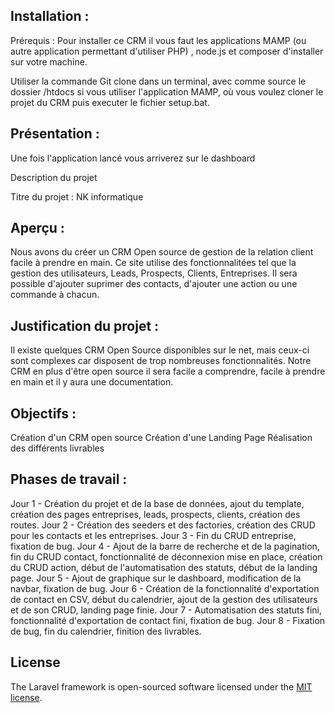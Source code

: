 
## Installation :

Prérequis : Pour installer ce CRM il vous faut les applications MAMP (ou autre application permettant d'utiliser PHP) , node.js et composer d'installer sur votre machine.

Utiliser la commande Git clone dans un terminal, avec comme source le dossier /htdocs si vous utiliser l'application MAMP, où vous voulez cloner le projet du CRM puis executer le fichier setup.bat.

## Présentation :

Une fois l'application lancé vous arriverez sur le dashboard 

Description du projet

Titre du projet : NK informatique

## Aperçu : 

Nous avons du créer un CRM Open source de gestion de la relation client facile à prendre en main. Ce site utilise des fonctionnalitées tel que la gestion des utilisateurs, Leads, Prospects, Clients, Entreprises. Il sera possible d'ajouter suprimer des contacts, d'ajouter une action ou une commande à chacun.

## Justification du projet :

Il existe quelques CRM Open Source disponibles sur le net, 
mais ceux-ci sont complexes car disposent de trop nombreuses fonctionnalités. 
Notre CRM en plus d'être open source il sera facile a comprendre, facile à prendre en main et il y aura une documentation.

## Objectifs : 

Création d'un CRM open source
Création d'une Landing Page
Réalisation des différents livrables

## Phases de travail : 

Jour 1 - Création du projet et de la base de données, ajout du template, création des pages entreprises, leads, prospects, clients, création des routes.
Jour 2 - Création des seeders et des factories, création des CRUD pour les contacts et les entreprises.
Jour 3 - Fin du CRUD entreprise, fixation de bug.
Jour 4 - Ajout de la barre de recherche et de la pagination, fin du CRUD contact, fonctionnalité de déconnexion mise en place, création du CRUD action, début de l'automatisation des statuts, début de la landing page.
Jour 5 - Ajout de graphique sur le dashboard, modification de la navbar, fixation de bug.
Jour 6 - Création de la fonctionnalité d'exportation de contact en CSV, début du calendrier, ajout de la gestion des utilisateurs et de son CRUD, landing page finie.
Jour 7 - Automatisation des statuts fini, fonctionnalité d'exportation de contact fini, fixation de bug.
Jour 8 - Fixation de bug, fin du calendrier, finition des livrables.

## License

The Laravel framework is open-sourced software licensed under the [MIT license](https://opensource.org/licenses/MIT).
